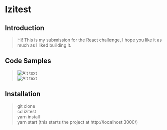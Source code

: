 # Izitest

## Introduction

> Hi! This is my submission for the React challenge, I hope you like it as much as I liked building it.

## Code Samples

>![Alt text](./src/pic1.png "Title")<br>![Alt text](./src/pic2.png?raw=true "Title")

## Installation

> git clone <br> cd izitest <br> yarn install <br> yarn start (this starts the project at http://localhost:3000/)